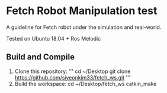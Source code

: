 # Fetch Robot Manipulation test 
A guideline for Fetch robot under the simulation and real-world.

Tested on Ubuntu 18.04 + Ros Melodic

## Build and Compile
1. Clone this repository:
'''
cd ~/Desktop
git clone https://github.com/siyeonkim33/fetch_ws.git
'''
2. Build the workspace:
        cd ~/Desktop/fetch_ws
        catkin_make
